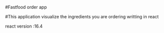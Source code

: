 #Fastfood order app

#This application visualize the ingredients you are ordering writting in react

react version :16.4

